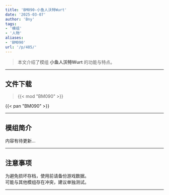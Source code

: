 ```yaml
---
title: 'BM090-小鱼人沃特Wurt'
date: '2025-03-07'
author: 'Bny'
tags:
- '模组'
- '人物'
aliases:
- 'BM090'
url: '/p/485/'
---
```


> 本文介绍了模组 **小鱼人沃特Wurt** 的功能与特点。

---

## 文件下载  

> {{< mod "BM090" >}}  

{{< pan "BM090" >}}  

---

## 模组简介

>  
内容有待更新...  

---

## 注意事项

>  
为避免损坏存档，使用前请备份游戏数据。  
可能与其他模组存在冲突，建议单独测试。  

---

